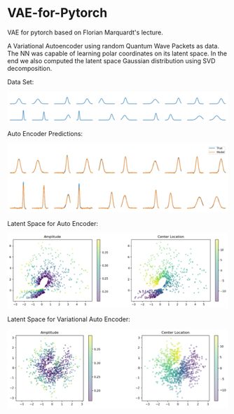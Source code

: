 # VAE-for-Pytorch
VAE for pytorch based on Florian Marquardt's lecture.

A Variational Autoencoder using random Quantum Wave Packets as data. The NN was capable of learning polar
coordinates on its latent space. In the end we also computed the latent space Gaussian distribution using SVD decomposition.

Data Set: 

![Waves](data.png?raw=true "Wave Packets")

Auto Encoder Predictions: 

![preds](preds.png?raw=true "Predictions")

Latent Space for Auto Encoder:

![latent](latent.png?raw=true "Latent")

Latent Space for Variational Auto Encoder: 

![latentpost](postlatent.png?raw=true "PostLatent")






